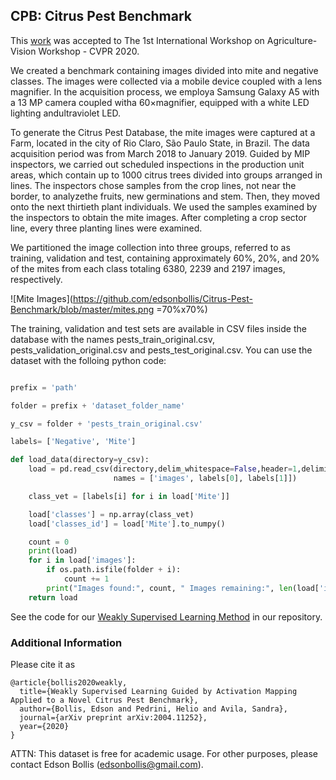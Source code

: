 ## CPB: Citrus Pest Benchmark


This [work](https://arxiv.org/pdf/2004.11252.pdf) was accepted to The 1st International Workshop on Agriculture-Vision Workshop - CVPR 2020.

We created a benchmark containing images divided into mite and negative classes. The images were collected via a mobile device coupled with a lens magnifier. In the acquisition process, we employa Samsung Galaxy A5 with a 13 MP camera coupled witha 60×magnifier, equipped with a white LED lighting andultraviolet LED.

To  generate  the Citrus  Pest  Database,  the  mite  images were captured at a Farm, located in the city of Rio Claro, São Paulo State, in Brazil.  The data acquisition period  was  from  March  2018  to  January  2019.   Guided  by MIP inspectors, we carried out scheduled inspections in the production unit areas, which contain up to 1000 citrus trees divided into groups arranged in lines. The inspectors chose samples from the crop lines, not near the border, to analyzethe fruits, new germinations and stem. Then, they moved onto the next thirtieth plant individuals.  We used the samples examined by the inspectors to obtain the mite images.  After completing a crop sector line, every three planting lines were examined.

We  partitioned  the  image  collection  into  three  groups, referred to as training,  validation and test,  containing approximately  60%,  20%,  and  20%  of  the  mites  from  each class totaling 6380, 2239 and 2197 images, respectively.


![Mite Images](https://github.com/edsonbollis/Citrus-Pest-Benchmark/blob/master/mites.png =70%x70%)


The training, validation and test sets are available in CSV files inside the database with the names pests_train_original.csv, pests_validation_original.csv and pests_test_original.csv. You can use the dataset with the folloing python code:

```python

prefix = 'path'

folder = prefix + 'dataset_folder_name'

y_csv = folder + 'pests_train_original.csv'

labels= ['Negative', 'Mite']

def load_data(directory=y_csv):
    load = pd.read_csv(directory,delim_whitespace=False,header=1,delimiter=',',
                       names = ['images', labels[0], labels[1]])

    class_vet = [labels[i] for i in load['Mite']]

    load['classes'] = np.array(class_vet)
    load['classes_id'] = load['Mite'].to_numpy()

    count = 0
    print(load)
    for i in load['images']:
        if os.path.isfile(folder + i):
            count += 1
        print("Images found:", count, " Images remaining:", len(load['images']) - count)
    return load
```

See  the code for our [Weakly Supervised Learning Method](https://arxiv.org/pdf/2004.11252.pdf) in our repository.


### Additional Information
Please cite it as
```
@article{bollis2020weakly,
  title={Weakly Supervised Learning Guided by Activation Mapping Applied to a Novel Citrus Pest Benchmark},
  author={Bollis, Edson and Pedrini, Helio and Avila, Sandra},
  journal={arXiv preprint arXiv:2004.11252},
  year={2020}
}
```

ATTN: This dataset is free for academic usage. For other purposes, please contact Edson Bollis (edsonbollis@gmail.com).
